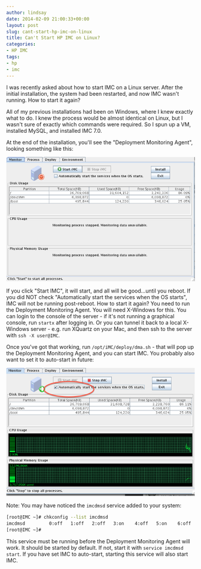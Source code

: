 ```yaml
---
author: lindsay
date: 2014-02-09 21:00:33+00:00
layout: post
slug: cant-start-hp-imc-on-linux
title: Can't Start HP IMC on Linux?
categories:
- HP IMC
tags:
- hp
- imc
---
```


I was recently asked about how to start IMC on a Linux server. After the initial installation, the system had been restarted, and now IMC wasn't running. How to start it again?

All of my previous installations had been on Windows, where I knew exactly what to do. I knew the process would be almost identical on Linux, but I wasn't sure of exactly which commands were required. So I spun up a VM, installed MySQL, and installed IMC 7.0.

At the end of the installation, you'll see the "Deployment Monitoring Agent", looking something like this:

[![Deployment Monitoring Agent IMC Stopped](/assets/2014/02/Deployment-Monitoring-Agent-IMC-Stopped.png)](/assets/2014/02/Deployment-Monitoring-Agent-IMC-Stopped.png)

If you click "Start IMC", it will start, and all will be good...until you reboot. If you did NOT check "Automatically start the services when the OS starts", IMC will not be running post-reboot. How to start it again? You need to run the Deployment Monitoring Agent. You will need X-Windows for this. You can login to the console of the server - if it's not running a graphical console, run `startx` after logging in. Or you can tunnel it back to a local X-Windows server - e.g. run XQuartz on your Mac, and then ssh to the server with `ssh -X user@IMC`.

Once you've got that working, run `/opt/iMC/deploy/dma.sh` - that will pop up the Deployment Monitoring Agent, and you can start IMC. You probably also want to set it to auto-start in future:

[![IMC Deployment Monitoring Agent Started](/assets/2014/02/IMC-Deployment-Monitoring-Agent-Started.png)](/assets/2014/02/IMC-Deployment-Monitoring-Agent-Started.png)

Note: You may have noticed the `imcdmsd` service added to your system:


```bash
[root@IMC ~]# chkconfig --list imcdmsd
imcdmsd         0:off   1:off   2:off   3:on    4:off   5:on    6:off
[root@IMC ~]#
```


This service must be running before the Deployment Monitoring Agent will work. It should be started by default. If not, start it with `service imcdmsd start`. If you have set IMC to auto-start, starting this service will also start IMC.
